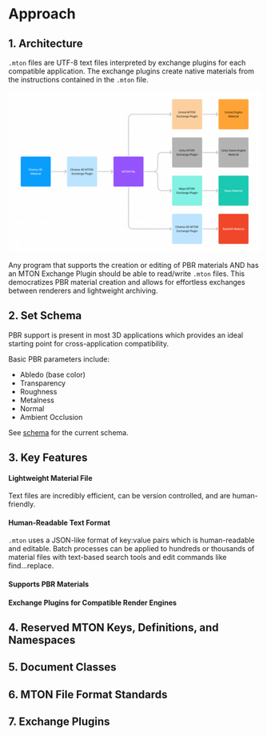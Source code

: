 # Approach
## 1. Architecture
`.mton` files are UTF-8 text files interpreted by exchange plugins for each compatible application.  The exchange plugins create native materials from the instructions contained in the `.mton` file.

![](./img/mton-flowchart.png)

Any program that supports the creation or editing of PBR materials AND has an MTON Exchange Plugin should be able to read/write `.mton` files.  This democratizes PBR material creation and allows for effortless exchanges between renderers and lightweight archiving.

## 2. Set Schema
PBR support is present in most 3D applications which provides an ideal starting point for cross-application compatibility.

Basic PBR parameters include:
- Abledo (base color)
- Transparency
- Roughness
- Metalness
- Normal
- Ambient Occlusion

See [schema](/mton/schema.json) for the current schema.

## 3. Key Features
#### Lightweight Material File
Text files are incredibly efficient, can be version controlled, and are human-friendly.
#### Human-Readable Text Format
`.mton` uses a JSON-like format of key:value pairs which is human-readable and editable.  Batch processes can be applied to hundreds or thousands of material files with text-based search tools and edit commands like find...replace.

#### Supports PBR Materials
#### Exchange Plugins for Compatible Render Engines

## 4. Reserved MTON Keys, Definitions, and Namespaces

## 5. Document Classes

## 6. MTON File Format Standards

## 7. Exchange Plugins
